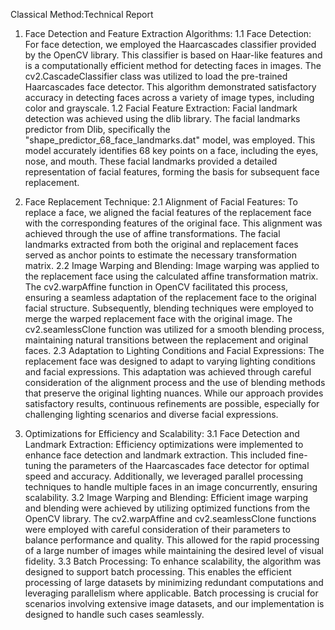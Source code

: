 Classical Method:Technical Report
1. Face Detection and Feature Extraction Algorithms:
1.1 Face Detection:
For face detection, we employed the Haarcascades classifier provided by the OpenCV library. This classifier is based on Haar-like features and is a computationally efficient method for detecting faces in images. The cv2.CascadeClassifier class was utilized to load the pre-trained Haarcascades face detector. This algorithm demonstrated satisfactory accuracy in detecting faces across a variety of image types, including color and grayscale.
1.2 Facial Feature Extraction:
Facial landmark detection was achieved using the dlib library. The facial landmarks predictor from Dlib, specifically the "shape_predictor_68_face_landmarks.dat" model, was employed. This model accurately identifies 68 key points on a face, including the eyes, nose, and mouth. These facial landmarks provided a detailed representation of facial features, forming the basis for subsequent face replacement.
 
2. Face Replacement Technique:
2.1 Alignment of Facial Features:
To replace a face, we aligned the facial features of the replacement face with the corresponding features of the original face. This alignment was achieved through the use of affine transformations. The facial landmarks extracted from both the original and replacement faces served as anchor points to estimate the necessary transformation matrix.
2.2 Image Warping and Blending:
Image warping was applied to the replacement face using the calculated affine transformation matrix. The cv2.warpAffine function in OpenCV facilitated this process, ensuring a seamless adaptation of the replacement face to the original facial structure. Subsequently, blending techniques were employed to merge the warped replacement face with the original image. The cv2.seamlessClone function was utilized for a smooth blending process, maintaining natural transitions between the replacement and original faces.
2.3 Adaptation to Lighting Conditions and Facial Expressions:
The replacement face was designed to adapt to varying lighting conditions and facial expressions. This adaptation was achieved through careful consideration of the alignment process and the use of blending methods that preserve the original lighting nuances. While our approach provides satisfactory results, continuous refinements are possible, especially for challenging lighting scenarios and diverse facial expressions.
 

3. Optimizations for Efficiency and Scalability:
3.1 Face Detection and Landmark Extraction:
Efficiency optimizations were implemented to enhance face detection and landmark extraction. This included fine-tuning the parameters of the Haarcascades face detector for optimal speed and accuracy. Additionally, we leveraged parallel processing techniques to handle multiple faces in an image concurrently, ensuring scalability.
3.2 Image Warping and Blending:
Efficient image warping and blending were achieved by utilizing optimized functions from the OpenCV library. The cv2.warpAffine and cv2.seamlessClone functions were employed with careful consideration of their parameters to balance performance and quality. This allowed for the rapid processing of a large number of images while maintaining the desired level of visual fidelity.
3.3 Batch Processing:
To enhance scalability, the algorithm was designed to support batch processing. This enables the efficient processing of large datasets by minimizing redundant computations and leveraging parallelism where applicable. Batch processing is crucial for scenarios involving extensive image datasets, and our implementation is designed to handle such cases seamlessly.
